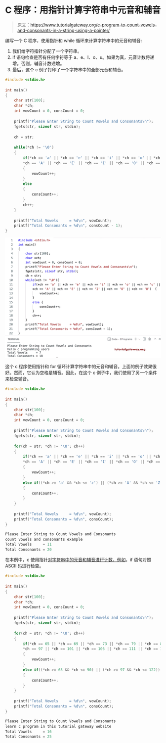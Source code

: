 # C 程序：用指针计算字符串中元音和辅音

> 原文：<https://www.tutorialgateway.org/c-program-to-count-vowels-and-consonants-in-a-string-using-a-pointer/>

编写一个 C 程序，使用指针和 while 循环来计算字符串中的元音和辅音:

1.  我们给字符指针分配了一个字符串。
2.  if 语句检查是否有任何字符等于 a、e、I、o、u。如果为真，元音计数将递增。否则，辅音计数递增。
3.  最后，这个 c 例子打印了一个字符串中的全部元音和辅音。

```c
#include <stdio.h>

int main()
{
    char str[100];
    char *ch;
    int vowCount = 0, consCount = 0;

    printf("Please Enter String to Count Vowels and Consonants\n");
    fgets(str, sizeof str, stdin);

    ch = str;

    while(*ch != '\0')
    {
        if(*ch == 'a' || *ch == 'e' || *ch == 'i' || *ch == 'o' || *ch == 'u' ||
		*ch == 'A' || *ch == 'E' || *ch == 'I' || *ch == 'O' || *ch == 'U')  
        {
            vowCount++;
        }
        else
        {
            consCount++;
        }
        ch++;
    }

	printf("Total Vowels     = %d\n", vowCount);
    printf("Total Consonants = %d\n", consCount - 1);
}

```

![C program to Count Vowels and Consonants in a String using a Pointer](img/b8ffacd5e641f94c7b479ef4f2a86f38.png)

这个 c 程序使用指针和 for 循环计算字符串中的元音和辅音。上面的例子效果很好。然而，它认为空格是辅音。因此，在这个 c 例子中，我们使用了另一个条件来检查辅音。

```c
#include <stdio.h>

int main()
{
    char str[100];
    char *ch;
    int vowCount = 0, consCount = 0;

    printf("Please Enter String to Count Vowels and Consonants\n");
    fgets(str, sizeof str, stdin);

    for(ch = str; *ch != '\0'; ch++)
    {
        if(*ch == 'a' || *ch == 'e' || *ch == 'i' || *ch == 'o' || *ch == 'u' ||
		*ch == 'A' || *ch == 'E' || *ch == 'I' || *ch == 'O' || *ch == 'U')  
        {
            vowCount++;
        }
        else if((*ch >= 'a' && *ch <= 'z') || (*ch >= 'A' && *ch <= 'Z'))
        {
            consCount++;
        }
    }

	printf("Total Vowels     = %d\n", vowCount);
    printf("Total Consonants = %d\n", consCount);
}

```

```c
Please Enter String to Count Vowels and Consonants
count vowels and consonants example
Total Vowels     = 11
Total Consonants = 20
```

在本例中，c 使用指针[对字符串中的元音和辅音进行计数，例如](https://www.tutorialgateway.org/c-programming-examples/)，if 语句对照 ASCII 码进行检查。

```c
#include <stdio.h>

int main()
{
    char str[100];
    char *ch;
    int vowCount = 0, consCount = 0;

    printf("Please Enter String to Count Vowels and Consonants\n");
    fgets(str, sizeof str, stdin);

    for(ch = str; *ch != '\0'; ch++)
    {
        if(*ch == 65 || *ch == 69 || *ch == 73 || *ch == 79 || *ch == 85 ||
		*ch == 97 || *ch == 101 || *ch == 105 || *ch == 111 || *ch == 117)  
        {
            vowCount++;
        }
        else if((*ch >= 65 && *ch <= 90) || (*ch >= 97 && *ch <= 122))
        {
            consCount++;
        }
    }

	printf("Total Vowels     = %d\n", vowCount);
    printf("Total Consonants = %d\n", consCount);
}

```

```c
Please Enter String to Count Vowels and Consonants
learn c program in this tutorial gateway website
Total Vowels     = 16
Total Consonants = 25
```